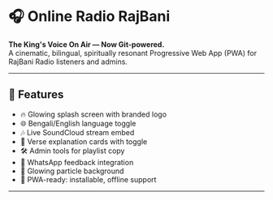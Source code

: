 # 🎧 Online Radio RajBani

**The King's Voice On Air — Now Git-powered.**  
A cinematic, bilingual, spiritually resonant Progressive Web App (PWA) for RajBani Radio listeners and admins.

---

## 🌟 Features

- 🔥 Glowing splash screen with branded logo
- 🌐 Bengali/English language toggle
- 🎶 Live SoundCloud stream embed
- 📜 Verse explanation cards with toggle
- 🛠️ Admin tools for playlist copy
- 💬 WhatsApp feedback integration
- 💫 Glowing particle background
- 📱 PWA-ready: installable, offline support

---
